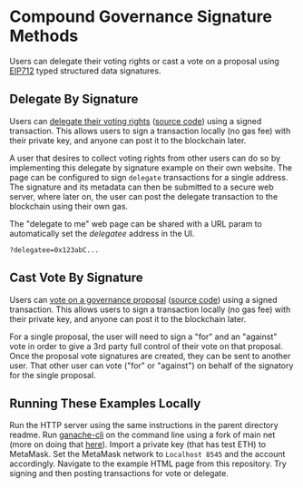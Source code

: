# Compound Governance Signature Methods

Users can delegate their voting rights or cast a vote on a proposal using [EIP712](https://github.com/ethereum/EIPs/blob/master/EIPS/eip-712.md) typed structured data signatures.

## Delegate By Signature

Users can [delegate their voting rights](https://compound.finance/docs/governance#delegate-by-signature) ([source code](https://github.com/compound-finance/compound-protocol/blob/master/contracts/Governance/Comp.sol#L161)) using a signed transaction. This allows users to sign a transaction locally (no gas fee) with their private key, and anyone can post it to the blockchain later.

A user that desires to collect voting rights from other users can do so by implementing this delegate by signature example on their own website. The page can be configured to sign `delegate` transactions for a single address. The signature and its metadata can then be submitted to a secure web server, where later on, the user can post the delegate transaction to the blockchain using their own gas.

The "delegate to me" web page can be shared with a URL param to automatically set the *delegatee* address in the UI.

`?delegatee=0x123abC...`

## Cast Vote By Signature

Users can [vote on a governance proposal](https://compound.finance/docs/governance#cast-vote-by-signature) ([source code](https://github.com/compound-finance/compound-protocol/blob/master/contracts/Governance/GovernorAlpha.sol#L252)) using a signed transaction. This allows users to sign a transaction locally (no gas fee) with their private key, and anyone can post it to the blockchain later.

For a single proposal, the user will need to sign a "for" and an "against" vote in order to give a 3rd party full control of their vote on that proposal. Once the proposal vote signatures are created, they can be sent to another user. That other user can vote ("for" or "against") on behalf of the signatory for the single proposal.

## Running These Examples Locally

Run the HTTP server using the same instructions in the parent directory readme. Run [ganache-cli](https://www.npmjs.com/package/ganache-cli) on the command line using a fork of main net (more on doing that [here](https://github.com/compound-developers/compound-supply-examples#running-a-local-ethereum-test-net-with-ganache-cli)). Import a private key (that has test ETH) to MetaMask. Set the MetaMask network to `Localhost 8545` and the account accordingly. Navigate to the example HTML page from this repository. Try signing and then posting transactions for vote or delegate.
